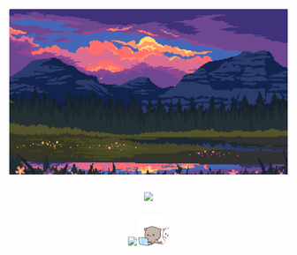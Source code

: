 <div align="center">
   <img height="300" width="650" src="https://github.com/chudik63/chudik63/blob/main/gif.gif">
</div>

##

<div align="center">
   <img src="https://github-readme-stats.vercel.app/api/top-langs/?username=chudik63&layout=compact&theme=tokyonight&langs_count=10">
</div>

###

<p align="center"> 
   <img src="https://skillicons.dev/icons?i=go,c,cpp,py,docker,postgres,ubuntu,bash">
   <img height="55" width="55" src="https://github.com/chudik63/chudik63/blob/main/cats.gif">
</p>


###

